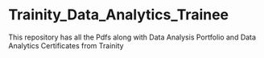 # Trainity_Data_Analytics_Trainee
This repository has all the Pdfs along with Data Analysis Portfolio and Data Analytics Certificates from Trainity
